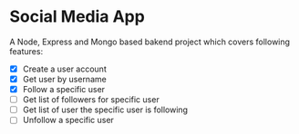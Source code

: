 # Social Media App

A Node, Express and Mongo based bakend project which covers following features:
- [x] Create a user account
- [x] Get user by username
- [x] Follow a specific user
- [ ] Get list of followers for specific user
- [ ] Get list of user the specific user is following
- [ ] Unfollow a specific user